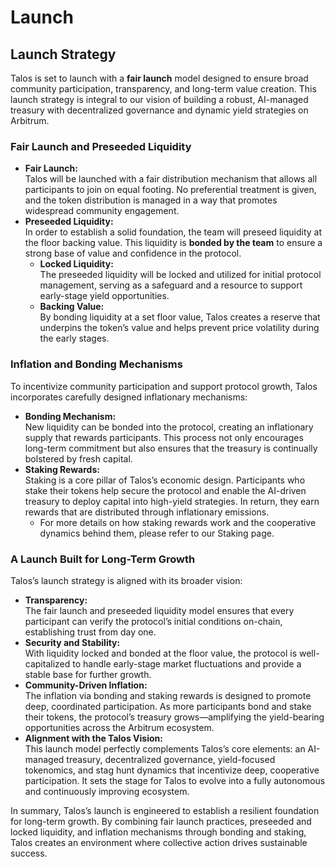 # Launch

## Launch Strategy

Talos is set to launch with a **fair launch** model designed to ensure broad community participation, transparency, and long-term value creation. This launch strategy is integral to our vision of building a robust, AI-managed treasury with decentralized governance and dynamic yield strategies on Arbitrum.

### Fair Launch and Preseeded Liquidity

* **Fair Launch:**\
  Talos will be launched with a fair distribution mechanism that allows all participants to join on equal footing. No preferential treatment is given, and the token distribution is managed in a way that promotes widespread community engagement.
* **Preseeded Liquidity:**\
  In order to establish a solid foundation, the team will preseed liquidity at the floor backing value. This liquidity is **bonded by the team** to ensure a strong base of value and confidence in the protocol.
  * **Locked Liquidity:**\
    The preseeded liquidity will be locked and utilized for initial protocol management, serving as a safeguard and a resource to support early-stage yield opportunities.
  * **Backing Value:**\
    By bonding liquidity at a set floor value, Talos creates a reserve that underpins the token’s value and helps prevent price volatility during the early stages.

### Inflation and Bonding Mechanisms

To incentivize community participation and support protocol growth, Talos incorporates carefully designed inflationary mechanisms:

* **Bonding Mechanism:**\
  New liquidity can be bonded into the protocol, creating an inflationary supply that rewards participants. This process not only encourages long-term commitment but also ensures that the treasury is continually bolstered by fresh capital.
* **Staking Rewards:**\
  Staking is a core pillar of Talos’s economic design. Participants who stake their tokens help secure the protocol and enable the AI-driven treasury to deploy capital into high-yield strategies. In return, they earn rewards that are distributed through inflationary emissions.
  * For more details on how staking rewards work and the cooperative dynamics behind them, please refer to our Staking page.

### A Launch Built for Long-Term Growth

Talos’s launch strategy is aligned with its broader vision:

* **Transparency:**\
  The fair launch and preseeded liquidity model ensures that every participant can verify the protocol’s initial conditions on-chain, establishing trust from day one.
* **Security and Stability:**\
  With liquidity locked and bonded at the floor value, the protocol is well-capitalized to handle early-stage market fluctuations and provide a stable base for further growth.
* **Community-Driven Inflation:**\
  The inflation via bonding and staking rewards is designed to promote deep, coordinated participation. As more participants bond and stake their tokens, the protocol’s treasury grows—amplifying the yield-bearing opportunities across the Arbitrum ecosystem.
* **Alignment with the Talos Vision:**\
  This launch model perfectly complements Talos’s core elements: an AI-managed treasury, decentralized governance, yield-focused tokenomics, and stag hunt dynamics that incentivize deep, cooperative participation. It sets the stage for Talos to evolve into a fully autonomous and continuously improving ecosystem.

In summary, Talos’s launch is engineered to establish a resilient foundation for long-term growth. By combining fair launch practices, preseeded and locked liquidity, and inflation mechanisms through bonding and staking, Talos creates an environment where collective action drives sustainable success.
